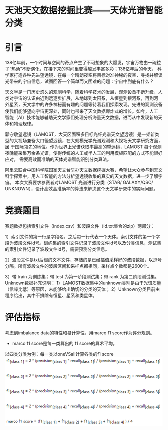 天池天文数据挖掘比赛——天体光谱智能分类
====
# 引言
138亿年前，一个时间与空间的奇点产生了不可想象的大爆发，宇宙万物由一碗粒子“热汤”不断演化，在接下来的时间里变得越发丰富多彩；138亿年后的今天，
科学家打造各种先进望远镜，在每一个晴朗夜空将目标对准神秘的夜空，寻找并解读光带来的宇宙信息，试图回答一个简单而又困难的问题：宇宙中到底有什么？

天文学是一门历史悠久的观测科学，随着科学技术的发展，观测设备不断升级，人类对宇宙的认识由近到远逐步扩展，从地球到太阳系，从恒星到银河系，再到河
外星系，天文学中的许多神秘而有趣的问题等待着我们探索发现。先进的观测设备使我们能够望向宇宙更深处，同时也带来了天文数据爆炸式的增长。如今，人工
智能（AI）技术能够辅助天文学家们处理分析海量天文数据，进而从中发现新的天体和物理规律。

郭守敬望远镜（LAMOST，大天区面积多目标光纤光谱天文望远镜）是一架新类型的大视场兼备大口径望远镜，在大规模光学光谱观测和大视场天文学研究方面，居
于国际领先的地位。作为世界上光谱获取率最高的望远镜，LAMOST 每个观测夜晚能采集万余条光谱，使得传统的人工或半人工的利用模板匹配的方式不能很好应对，
需要高效而准确的天体光谱智能识别分类算法。

阿里云联合中国科学院国家天文台举办天文数据挖掘大赛，希望让大众参与到天文科学探索中，用人工智能的方法分析望远镜收集的真实的天文数据，进一步了解宇宙。
本次大赛要求参赛者对LAMOST 光谱进行分类（STAR/ GALAXY/QSO/ UNKNOWN），设计高效高准确率的算法来解决这个天文学研究中的实际问题。
# 竞赛题目
赛题数据包括索引文件（index.csv）和波段文件（id.txt集合的zip）两部分：

1）索引文件的第一行是字段名，之后每一行代表一个天体。索引文件的第一个字段为波段文件id号。训练集的索引文件记录了波段文件id号以及分类信息，测试集
的索引文件记录了波段文件id号，需要预测分类信息。

2）波段文件是txt后缀的文本文件，存储的是已经插值采样好的波段数据，以逗号分隔。所有波段文件的波段区间和采样点都相同，采样点个数都是2600个。

3）带 train 为训练集；带 test 为第一阶段测试集；带 rank 为第二阶段测试集。
Unknown数据补充说明：
1）LAMOST数据集中的unknown类别是由于光谱质量（信噪比低）等原因，未能够给出确切的分类的天体；
2）Unknown分类目前由程序给出，其中不排除有恒星、星系和类星体。
# 评估指标
考虑到imbalance data的特性和易计算性，用marco f1 score作为评分规则。

* marco f1 score是每一类算出的 f1 score的算术平均。

以四类分类为例：每一类以oneVSall计算各类的f1 score
![image](https://raw.githubusercontent.com/liangxiao940517/Astronomical_Data_Mining/master/Image_folder/%E8%AF%84%E4%BC%B0%E6%8C%87%E6%A0%87.png)
